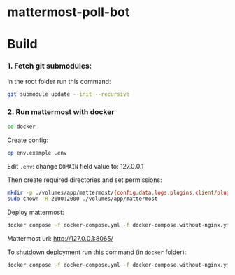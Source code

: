 # mattermost-poll-bot

# Build

### 1. Fetch git submodules:

In the root folder run this command:

```bash
git submodule update --init --recursive
```

### 2. Run mattermost with docker

```bash
cd docker
```

Create config:
```bash
cp env.example .env
```

Edit `.env`: change `DOMAIN` field value to: 127.0.0.1

Then create required directories and set permissions:

```bash
mkdir -p ./volumes/app/mattermost/{config,data,logs,plugins,client/plugins,bleve-indexes}
sudo chown -R 2000:2000 ./volumes/app/mattermost
```

Deploy mattermost:

```bash
docker compose -f docker-compose.yml -f docker-compose.without-nginx.yml up -d
```

Mattermost url: http://127.0.0.1:8065/

To shutdown deployment run this command (in `docker` folder):

```bash
docker compose -f docker-compose.yml -f docker-compose.without-nginx.yml down
```
